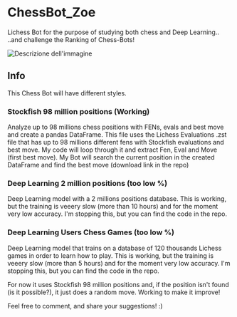 
# ChessBot_Zoe

Lichess Bot for the purpose of studying both chess and Deep Learning..
..and challenge the Ranking of Chess-Bots!

![Descrizione dell'immagine](image.png)


## Info
This Chess Bot will have different styles. 

### Stockfish 98 million positions (Working)
Analyze up to 98 millions chess positions with FENs, evals and best move and create a pandas DataFrame.
This file uses the Lichess Evaluations .zst file that has up to 98 millions different fens with Stockfish evaluations and best move.
My code will loop through it and extract Fen, Eval and Move (first best move).
My Bot will search the current position in the created DataFrame and find the best move (download link in the repo)


### Deep Learning 2 million positions (too low %)

Deep Learning model with a 2 millions positions database.
This is working, but the training is veeery slow (more than 10 hours) and for the moment very low accuracy. 
I'm stopping this, but you can find the code in the repo.


### Deep Learning Users Chess Games (too low %)

Deep Learning model that trains on a database of 120 thousands Lichess games in order to learn how to play.
This is working, but the training is veeery slow (more than 5 hours) and for the moment very low accuracy. 
I'm stopping this, but you can find the code in the repo.



For now it uses Stockfish 98 million positions and, if the position isn't found (is it possible?), it just does a random move.
Working to make it improve!

Feel free to comment, and share your suggestions! :)
